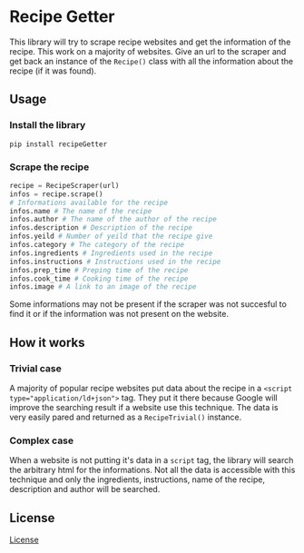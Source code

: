 # Recipe Getter
This library will try to scrape recipe websites and get the information of the recipe. This work on a majority of websites. Give an url to the scraper and get back an instance of the `Recipe()` class with all the information about the recipe (if it was found).


## Usage
### Install the library
```
pip install recipeGetter
```

### Scrape the recipe
```python
recipe = RecipeScraper(url)
infos = recipe.scrape()
# Informations available for the recipe
infos.name # The name of the recipe
infos.author # The name of the author of the recipe
infos.description # Description of the recipe
infos.yeild # Number of yeild that the recipe give
infos.category # The category of the recipe
infos.ingredients # Ingredients used in the recipe
infos.instructions # Instructions used in the recipe
infos.prep_time # Preping time of the recipe
infos.cook_time # Cooking time of the recipe
infos.image # A link to an image of the recipe
```

Some informations may not be present if the scraper was not succesful to find it or if the information was not present on the website.

## How it works
### Trivial case
A majority of popular recipe websites put data about the recipe in a `<script type="application/ld+json">` tag. They put it there because Google will improve the searching result if a website use this technique. The data is very easily pared and returned as a `RecipeTrivial()` instance.

### Complex case
When a website is not putting it's data in a `script` tag, the library will search the arbitrary html for the informations. Not all the data is accessible with this technique and only the ingredients, instructions, name of the recipe, description and author will be searched.

## License
[License](https://github.com/xavierhamel/recipeGetter/blob/main/LICENSE)





